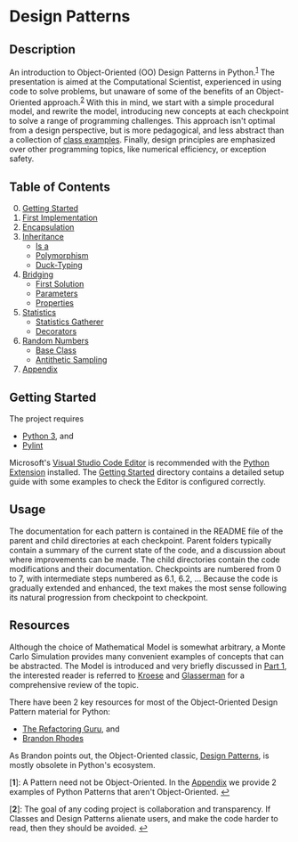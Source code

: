 # Design Patterns
## Description
An introduction to Object-Oriented (OO) Design Patterns in Python.<sup id="a1">[1](#f1)</sup> 
The presentation is aimed at the Computational Scientist, 
experienced in using code to solve problems, 
but unaware of some of the benefits of an Object-Oriented approach.<sup id="a2">[2](#f2)</sup>
With this in mind, 
we start with a simple procedural model, 
and rewrite the model, 
introducing new concepts at each checkpoint to solve a range of programming challenges.
This approach isn't optimal from a design perspective, 
but is more pedagogical, 
and less abstract than a collection of [class examples](./00%20Getting%20Started/2d_point_class_example.py).
Finally, 
design principles are emphasized over other programming topics, 
like numerical efficiency, 
or exception safety.

## Table of Contents
0. [Getting Started](./00%20Getting%20Started)
1. [First Implementation](./01%20First%20Implementation)
2. [Encapsulation](./02%20Encapsulation)
3. [Inheritance](./03%20Inheritance)
    - [Is a](./03%20Inheritance/030%20Is%20a)
    - [Polymorphism](./03%20Inheritance/031%20Polymorphism)
    - [Duck-Typing](./03%20Inheritance/032%20Duck-Typing)
4. [Bridging](./04%20Bridging)
    - [First Solution](./04%20Bridging/040%20First%20Solution)
    - [Parameters](./04%20Bridging/041%20Parameters)
    - [Properties](./04%20Bridging/042%20Properties)
5. [Statistics](./05%20Statistics)
    - [Statistics Gatherer](./05%20Statistics/050%20Statistics%20Gatherer)
    - [Decorators](./05%20Statistics/051%20Decorators)
6. [Random Numbers](./06%20Random%20Numbers)
    - [Base Class](./06%20Random%20Numbers/060%20Base%20Class)
    - [Antithetic Sampling](./06%20Random%20Numbers/061%20Antithetic%20Sampling)
7. [Appendix](./07%20Appendix)


## Getting Started
The project requires

- [Python 3](https://www.python.org/), and
- [Pylint](https://pylint.org/)

Microsoft's [Visual Studio Code Editor](https://code.visualstudio.com/) is recommended with the [Python Extension](https://code.visualstudio.com/docs/languages/python) installed. 
The [Getting Started](./00%20Getting%20Started) directory contains a detailed setup guide with some examples to check the Editor is configured correctly.

## Usage
The documentation for each pattern is contained in the README file of the parent and child directories at each checkpoint. 
Parent folders typically contain a summary of the current state of the code, 
and a discussion about where improvements can be made. 
The child directories contain the code modifications and their documentation. 
Checkpoints are numbered from 0 to 7, 
with intermediate steps numbered as 6.1, 6.2, ...
Because the code is gradually extended and enhanced, 
the text makes the most sense following its natural progression from checkpoint to checkpoint.

## Resources
Although the choice of Mathematical Model is somewhat arbitrary, 
a Monte Carlo Simulation provides many convenient examples of concepts that can be abstracted. 
The Model is introduced and very briefly discussed in [Part 1](./01%20First%20Implementation), 
the interested reader is referred to [Kroese](https://people.smp.uq.edu.au/DirkKroese/montecarlohandbook/) and [Glasserman](https://www.springer.com/gp/book/9780387004518) for a comprehensive review of the topic.

There have been 2 key resources for most of the Object-Oriented Design Pattern material for Python:
- [The Refactoring Guru](https://refactoring.guru/design-patterns/python), and
- [Brandon Rhodes](https://python-patterns.guide/)

As Brandon points out, 
the Object-Oriented classic, 
[Design Patterns](http://wiki.c2.com/?GangOfFour), 
is mostly obsolete in Python's ecosystem.

[<b id="f1">1</b>]: A Pattern need not be Object-Oriented. 
In the [Appendix](./07%20Appendix) we provide 2 examples of Python Patterns that aren't Object-Oriented. [↩](#a1)

[<b id="f2">2</b>]: The goal of any coding project is collaboration and transparency. 
If Classes and Design Patterns alienate users, 
and make the code harder to read, 
then they should be avoided. [↩](#a2)